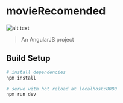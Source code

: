 # movieRecomended
![alt text](https://raw.githubusercontent.com/dimaq12/movieRecomended/master/movieRecomended/app/images/loading.gif)

> An AngularJS project

## Build Setup

``` bash
# install dependencies
npm install

# serve with hot reload at localhost:8080
npm run dev

